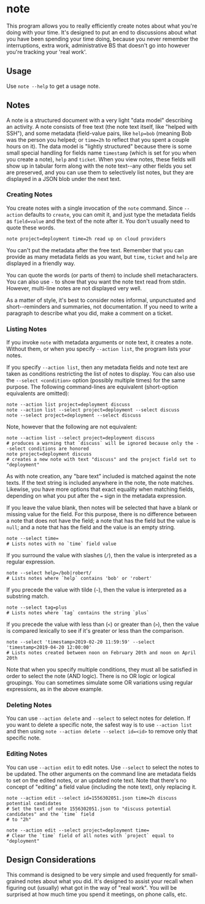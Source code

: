 # note

This program allows you to really efficiently create notes about what
you're doing with your time.  It's designed to put an end to
discussions about what you have been spending your time doing, because
you never remember the interruptions, extra work, administrative BS
that doesn't go into however you're tracking your 'real work'.


## Usage

Use `note --help` to get a usage note.

## Notes

A note is a structured document with a very light "data model"
describing an activity. A note consists of free text (the note text
itself, like "helped with SSH"), and some metadata (field-value pairs,
like `help=bob` (meaning Bob was the person you helped; or `time=2h`
to reflect that you spent a couple hours on it). The data model is
"lightly structured" because there is some small special handling for
fields name `timestamp` (which is set for you when you create a note),
`help` and `ticket`. When you view notes, these fields will show up in
tabular form along with the note text--any other fields you set are
preserved, and you can use them to selectively list notes, but they
are displayed in a JSON blob under the next text.

### Creating Notes

You create notes with a single invocation of the `note` command. Since
`--action` defaults to `create`, you can omit it, and just type the
metadata fields as `field=value` and the text of the note after it.
You don't usually need to quote these words.

```
note project=deployment time=2h read up on cloud providers
```

You can't put the metadata after the free text. Remember that you can
provide as many metadata fields as you want, but `time`, `ticket` and
`help` are displayed in a friendly way.

You can quote the words (or parts of them) to include shell metacharacters.
You can also use `-` to show that you want the note text read from stdin.
However, multi-line notes are not displayed very well.

As a matter of style, it's best to consider notes informal, unpunctuated
and short--reminders and summaries, not documentation. If you need to write
a paragraph to describe what you did, make a comment on a ticket.

### Listing Notes

If you invoke `note` with metadata arguments or note text, it creates a note.
Without them, or when you specify `--action list`, the program lists your notes.

If you specify `--action list`, then any metadata fields and note text
are taken as conditions restricting the list of notes to display. You can also
use the `--select <condition>` option (possibly multiple times) for the same
purpose. The following command-lines are equivalent (short-option equivalents
are omitted):

```
note --action list project=deployment discuss
note --action list --select project=deployment --select discuss
note --select project=deployment --select discuss
```

Note, however that the following are not equivalent:

```
note --action list --select project=deployment discuss
# produces a warning that `discuss` will be ignored because only the --select conditions are honored
note project=deployment discuss
# creates a new note with text "discuss" and the project field set to "deployment"
```

As with note creation, any "bare text" included is matched against the
note texts. If the text string is included anywhere in the note, the note matches.
Likewise, you have more options that exact equality when matching fields, depending
on what you put after the `=` sign in the metadata expression.

If you leave the value blank, then notes will be selected that have a blank or missing
value for the field. For this purpose, there is no difference between a note that
does not have the field; a note that has the field but the value is `null`; and a
note that has the field and the value is an empty string.

```
note --select time=
# Lists notes with no `time` field value
```

If you surround the value with slashes (`/`), then the value is interpreted as
a regular expression.

```
note --select help=/bob|robert/
# Lists notes where `help` contains 'bob' or 'robert'
```

If you precede the value with tilde (`~`), then the value is interpreted as
a substring match.

```
note --select tag=plus
# Lists notes where `tag` contains the string `plus`
```

If you precede the value with less than (`<`) or greater than (`>`), then the
value is compared lexically to see if it's greater or less than the comparison.

```
note --select 'timestamp>2019-02-20 11:59:59' --select 'timestamp<2019-04-20 12:00:00'
# Lists notes created between noon on February 20th and noon on April 20th
```

Note that when you specify multiple conditions, they must all be satisfied in order
to select the note (AND logic). There is no OR logic or logical groupings. You can
sometimes simulate some OR variations using regular expressions, as in the above example.

### Deleting Notes

You can use `--action delete` and `--select` to select notes for deletion. If you want to
delete a specific note, the safest way is to use `--action list` and then using
`note --action delete --select id=<id>` to remove only that specific note.

### Editing Notes

You can use `--action edit` to edit notes. Use `--select` to select the notes to be updated.
The other arguments on the command line are metadata fields to set on the edited notes, or
an updated note text. Note that there's no concept of "editing" a field value (including
the note text), only replacing it.

```
note --action edit --select id=1556302051.json time=2h discuss potential candidates
# Set the text of note 1556302051.json to "discuss potential candidates" and the `time` field
# to "2h"
```

```
note --action edit --select project=deployment time=
# Clear the `time` field of all notes with `project` equal to "deployment"
```

## Design Considerations

This command is designed to be very simple and used frequently for small-grained notes
about what you did. It's designed to assist your recall when figuring out (usually) what
got in the way of "real work". You will be surprised at how much time you spend it meetings,
on phone calls, etc.
